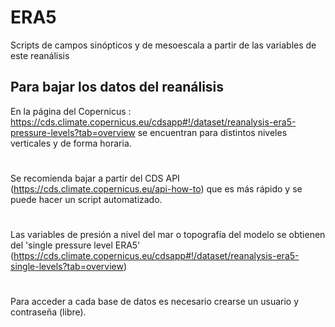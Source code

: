 # ERA5
Scripts de campos sinópticos y de mesoescala a partir de las variables de este reanálisis 
## Para bajar los datos del reanálisis
En la página del Copernicus : https://cds.climate.copernicus.eu/cdsapp#!/dataset/reanalysis-era5-pressure-levels?tab=overview
se encuentran para distintos niveles verticales y de forma horaria.
#
Se recomienda bajar a partir del CDS API (https://cds.climate.copernicus.eu/api-how-to) que es más rápido y se puede hacer un script automatizado.
#
Las variables de presión a nivel del mar o topografía del modelo se obtienen del 'single pressure level ERA5' (https://cds.climate.copernicus.eu/cdsapp#!/dataset/reanalysis-era5-single-levels?tab=overview)
#
Para acceder a cada base de datos es necesario crearse un usuario y contraseña (libre).
